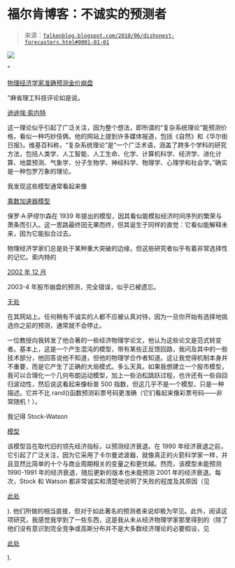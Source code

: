 <!--yml

类别：未分类

日期：2024-05-12 21:30:19

-->

# 福尔肯博客：不诚实的预测者

> 来源：[`falkenblog.blogspot.com/2010/06/dishonest-forecasters.html#0001-01-01`](http://falkenblog.blogspot.com/2010/06/dishonest-forecasters.html#0001-01-01)

![](https://blogger.googleusercontent.com/img/b/R29vZ2xl/AVvXsEgOM6HC5irvfS6Y4MYDM58bD3-Fqt8h6KAtn9yDOD_844mIFdRG0Ar8u5MZzutvrlRccoZe1r27QyMg8LfEPJgmyITcQl49qmW1jILsxcwovQY6yS3z9yJCQnUDRmwG0xSmaeh51Q/s1600/image.jpg)

"

[物理经济学家准确预测金价崩盘](http://www.technologyreview.com/blog/arxiv/25269/)

"麻省理工科技评论如是说。

[迪迪埃·索内特](http://www.er.ethz.ch/people/sornette)

这一理论似乎引起了广泛关注，因为整个想法，即所谓的“复杂系统理论”能预测价格，看似一种巧妙伎俩。他的网站上提到许多媒体报道，包括《自然》和《华尔街日报》。维基百科称，“复杂系统理论”是“一个广泛术语，涵盖了跨多个学科的研究方法，包括人类学、人工智能、人工生命、化学、计算机科学、经济学、进化计算、地震预测、气象学、分子生物学、神经科学、物理学、心理学和社会学。”确实是一种包罗万象的理论。

我发现这些模型通常看起来像

[乘数加速器模型](http://homepage.newschool.edu/het/essays/multacc/samacc.htm)

保罗·A·萨缪尔森在 1939 年提出的模型，因其看似能模拟经济时间序列的繁荣与萧条而引入。这一思路最终因无果而终，但其诞生于同样的直觉：它看似能解释未来，因为它能拟合过去。

物理经济学家们总是处于某种重大突破的边缘，但这些研究者似乎有着非常选择性的记忆。索内特的

[2002 年 12 月](http://www.eurekalert.org/pub_releases/2002-12/uoc--smc121402.php)

2003-4 年股市崩盘的预测，完全错误，似乎已被遗忘。

[无处](http://www.er.ethz.ch/)

在其网站上。任何稍有不诚实的人都不应被认真对待，因为一旦你开始有选择地挑选你之前的预测，通常就不会停止。

一位教授向我转发了他合著的一些经济物理学论文，他认为这些论文是范式转变者。基本上，这是一个产生混沌的模型，带有某些正反馈回路，我问及其中的一些技术部分，他回答说他不知道，但他的物理学合作者知道。这让我觉得机制本身并不重要，而是它产生了正确的大局模式。多么天真。如果我想建立一个股市模型，我可以合理化一个几何布朗运动模型，加上一些泊松跳跃过程，也许还有一些自回归波动性，然后说这看起来像标普 500 指数，但这几乎不是一个模型，只是一种描述。它并不比 rand()函数预测彩票号码更准确（它们看起来像彩票号码——非常随机！）。

我记得 Stock-Watson

[模型](http://papers.ssrn.com/sol3/papers.cfm?abstract_id=227144)

该模型旨在取代旧的领先经济指标，以预测经济衰退。在 1990 年经济衰退之前，它引起了广泛关注，因为它采用了卡尔曼滤波器，就像真正的火箭科学家一样，并且显然比简单的十个与商业周期相关的变量之和更优越。然而，该模型未能预测 1990-1991 年的经济衰退，随后更新的版本也未能预测 2001 年的经济衰退。每次，Stock 和 Watson 都非常诚实和清楚地说明了失败的程度及其原因（见

[此处](http://www.princeton.edu/~mwatson/papers/jh_2.pdf)

). 他们所做的相当直接，但对于如此著名的预测者来说却极为罕见。此外，阅读这项研究，我感觉我学到了一些东西，这是我从未从经济物理学家那里得到的（除了他们没有意识到完全竞争或高斯分布并不是大多数经济理论的必要假设，见

[此处](http://www.mathforprimates.com/2010/01/29/episode-005-12-gauge-theory-or-how-the-delorean-can-save-economics/)

).
